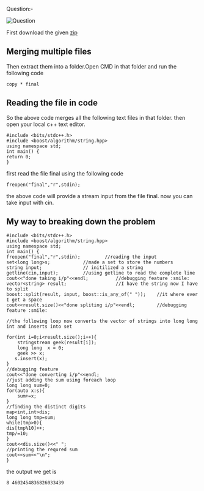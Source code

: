 Question:-

![Question](https://github.com/oscvizag/Coding-Contest-Editorials/blob/master/cOdeSpeC/Try%20first/try%20first.PNG)

First download the given [zip](https://drive.google.com/file/d/1467D9kGPJmmUrs3Riv_TbAtssyBUS-IU/view?usp=sharing)

## Merging multiple files

Then extract them into a folder.Open CMD in that folder and run the following code

```
copy * final
```

## Reading the file in code

So the above code merges all the following text files in that folder.
then open your local c++ text editor.

```
#include <bits/stdc++.h>
#include <boost/algorithm/string.hpp>
using namespace std;
int main() {
return 0;
}

```

first read the file final using the following code

```
freopen("final","r",stdin);
```

the above code will provide a stream input from the file final.
now you can take input with cin.

## My way to breaking down the problem

```
#include <bits/stdc++.h>
#include <boost/algorithm/string.hpp>
using namespace std;
int main() {
freopen("final","r",stdin); 		//reading the input
set<long long>s; 			//made a set to store the numbers
string input;   			// initilized a string
getline(cin,input);			//using getline to read the complete line
cout<<"done taking i/p"<<endl;          //debugging feature :smile:
vector<string> result;                  //I have the string now I have to split
boost::split(result, input, boost::is_any_of(" "));    //it where ever I get a space
cout<<result.size()<<"done spliting i/p"<<endl;        //debugging feature :smile:

//the following loop now converts the vector of strings into long long int and inserts into set

for(int i=0;i<result.size();i++){
    stringstream geek(result[i]);
    long long  x = 0;
    geek >> x;
   s.insert(x);
}
//debugging feature
cout<<"done converting i/p"<<endl;
//just adding the sum using foreach loop
long long sum=0;
for(auto x:s){
    sum+=x;
}
//finding the distinct digits
map<int,int>dis;
long long tmp=sum;
while(tmp>0){
dis[tmp%10]++;
tmp/=10;
}
cout<<dis.size()<<" ";
//printing the requred sum
cout<<sum<<"\n";
}

```

the output we get is

```
8 4602454836826033439
```
